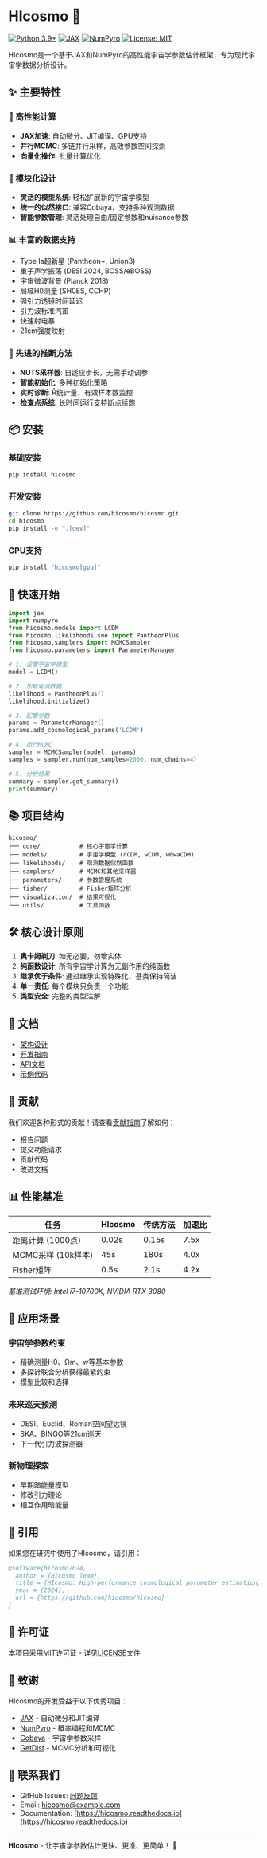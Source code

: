 # HIcosmo 🌌

[![Python 3.9+](https://img.shields.io/badge/python-3.9+-blue.svg)](https://www.python.org/downloads/)
[![JAX](https://img.shields.io/badge/JAX-0.4.20+-green.svg)](https://github.com/google/jax)
[![NumPyro](https://img.shields.io/badge/NumPyro-0.13.0+-orange.svg)](https://num.pyro.ai/)
[![License: MIT](https://img.shields.io/badge/License-MIT-yellow.svg)](https://opensource.org/licenses/MIT)

HIcosmo是一个基于JAX和NumPyro的高性能宇宙学参数估计框架，专为现代宇宙学数据分析设计。

## ✨ 主要特性

### 🚀 高性能计算
- **JAX加速**: 自动微分、JIT编译、GPU支持
- **并行MCMC**: 多链并行采样，高效参数空间探索
- **向量化操作**: 批量计算优化

### 🔧 模块化设计
- **灵活的模型系统**: 轻松扩展新的宇宙学模型
- **统一的似然接口**: 兼容Cobaya，支持多种观测数据
- **智能参数管理**: 灵活处理自由/固定参数和nuisance参数

### 📊 丰富的数据支持
- Type Ia超新星 (Pantheon+, Union3)
- 重子声学振荡 (DESI 2024, BOSS/eBOSS)
- 宇宙微波背景 (Planck 2018)
- 局域H0测量 (SH0ES, CCHP)
- 强引力透镜时间延迟
- 引力波标准汽笛
- 快速射电暴
- 21cm强度映射

### 🎯 先进的推断方法
- **NUTS采样器**: 自适应步长，无需手动调参
- **智能初始化**: 多种初始化策略
- **实时诊断**: R̂统计量、有效样本数监控
- **检查点系统**: 长时间运行支持断点续跑

## 📦 安装

### 基础安装
```bash
pip install hicosmo
```

### 开发安装
```bash
git clone https://github.com/hicosmo/hicosmo.git
cd hicosmo
pip install -e ".[dev]"
```

### GPU支持
```bash
pip install "hicosmo[gpu]"
```

## 🚀 快速开始

```python
import jax
import numpyro
from hicosmo.models import LCDM
from hicosmo.likelihoods.sne import PantheonPlus
from hicosmo.samplers import MCMCSampler
from hicosmo.parameters import ParameterManager

# 1. 设置宇宙学模型
model = LCDM()

# 2. 加载观测数据
likelihood = PantheonPlus()
likelihood.initialize()

# 3. 配置参数
params = ParameterManager()
params.add_cosmological_params('LCDM')

# 4. 运行MCMC
sampler = MCMCSampler(model, params)
samples = sampler.run(num_samples=2000, num_chains=4)

# 5. 分析结果
summary = sampler.get_summary()
print(summary)
```

## 📚 项目结构

```
hicosmo/
├── core/           # 核心宇宙学计算
├── models/         # 宇宙学模型 (ΛCDM, wCDM, w0waCDM)
├── likelihoods/    # 观测数据似然函数
├── samplers/       # MCMC和其他采样器
├── parameters/     # 参数管理系统
├── fisher/         # Fisher矩阵分析
├── visualization/  # 结果可视化
└── utils/          # 工具函数
```

## 🛠️ 核心设计原则

1. **奥卡姆剃刀**: 如无必要，勿增实体
2. **纯函数设计**: 所有宇宙学计算为无副作用的纯函数
3. **继承优于条件**: 通过继承实现特殊化，基类保持简洁
4. **单一责任**: 每个模块只负责一个功能
5. **类型安全**: 完整的类型注解

## 📖 文档

- [架构设计](docs/ARCHITECTURE.md)
- [开发指南](docs/DEVELOPMENT.md)
- [API文档](https://hicosmo.readthedocs.io)
- [示例代码](examples/)

## 🤝 贡献

我们欢迎各种形式的贡献！请查看[贡献指南](CONTRIBUTING.md)了解如何：
- 报告问题
- 提交功能请求
- 贡献代码
- 改进文档

## 📊 性能基准

| 任务 | HIcosmo | 传统方法 | 加速比 |
|------|---------|----------|--------|
| 距离计算 (1000点) | 0.02s | 0.15s | 7.5x |
| MCMC采样 (10k样本) | 45s | 180s | 4.0x |
| Fisher矩阵 | 0.5s | 2.1s | 4.2x |

*基准测试环境: Intel i7-10700K, NVIDIA RTX 3080*

## 🎯 应用场景

### 宇宙学参数约束
- 精确测量H0、Ωm、w等基本参数
- 多探针联合分析获得最紧约束
- 模型比较和选择

### 未来巡天预测
- DESI、Euclid、Roman空间望远镜
- SKA、BINGO等21cm巡天
- 下一代引力波探测器

### 新物理探索
- 早期暗能量模型
- 修改引力理论
- 相互作用暗能量

## 📝 引用

如果您在研究中使用了HIcosmo，请引用：

```bibtex
@software{hicosmo2024,
  author = {HIcosmo Team},
  title = {HIcosmo: High-performance cosmological parameter estimation},
  year = {2024},
  url = {https://github.com/hicosmo/hicosmo}
}
```

## 📄 许可证

本项目采用MIT许可证 - 详见[LICENSE](LICENSE)文件

## 🙏 致谢

HIcosmo的开发受益于以下优秀项目：
- [JAX](https://github.com/google/jax) - 自动微分和JIT编译
- [NumPyro](https://num.pyro.ai/) - 概率编程和MCMC
- [Cobaya](https://cobaya.readthedocs.io/) - 宇宙学参数采样
- [GetDist](https://getdist.readthedocs.io/) - MCMC分析和可视化

## 📮 联系我们

- GitHub Issues: [问题反馈](https://github.com/hicosmo/hicosmo/issues)
- Email: hicosmo@example.com
- Documentation: [https://hicosmo.readthedocs.io](https://hicosmo.readthedocs.io)

---

**HIcosmo** - 让宇宙学参数估计更快、更准、更简单！ 🚀